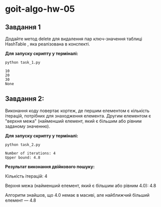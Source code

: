 # goit-algo-hw-05
## Завдання 1

Додайте метод delete для видалення пар ключ-значення таблиці HashTable , яка реалізована в конспекті.

**Для запуску скрипту у терміналі:**
```
python task_1.py

10
20
30
None
```

## Завдання 2:

Виконання коду повертає кортеж, де першим елементом є кількість ітерацій, потрібних для знаходження елемента. Другим елементом є "верхня межа" (найменший елемент, який є більшим або рівним заданому значенню).

**Для запуску скрипту у терміналі:**
```
python task_2.py

Number of iterations: 4
Upper bound: 4.8
```

**Результат виконання двійкового пошуку:**

Кількість ітерацій: 4

Верхня межа (найменший елемент, який є більшим або рівним 4.0): 4.8

Алгоритм знайшов, що 4.0 немає в масиві, але найближчий більший елемент — 4.8